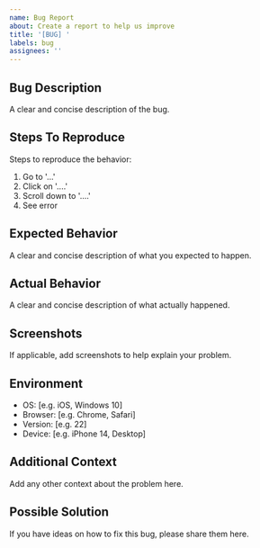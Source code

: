 ```yaml
---
name: Bug Report
about: Create a report to help us improve
title: '[BUG] '
labels: bug
assignees: ''
---
```


## Bug Description
A clear and concise description of the bug.

## Steps To Reproduce
Steps to reproduce the behavior:
1. Go to '...'
2. Click on '....'
3. Scroll down to '....'
4. See error

## Expected Behavior
A clear and concise description of what you expected to happen.

## Actual Behavior
A clear and concise description of what actually happened.

## Screenshots
If applicable, add screenshots to help explain your problem.

## Environment
 - OS: [e.g. iOS, Windows 10]
 - Browser: [e.g. Chrome, Safari]
 - Version: [e.g. 22]
 - Device: [e.g. iPhone 14, Desktop]

## Additional Context
Add any other context about the problem here.

## Possible Solution
If you have ideas on how to fix this bug, please share them here.